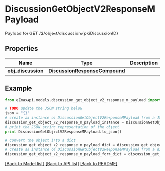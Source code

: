 # DiscussionGetObjectV2ResponseMPayload

Payload for GET /2/object/discussion/{pkiDiscussionID}

## Properties

Name | Type | Description | Notes
------------ | ------------- | ------------- | -------------
**obj_discussion** | [**DiscussionResponseCompound**](DiscussionResponseCompound.md) |  | 

## Example

```python
from eZmaxApi.models.discussion_get_object_v2_response_m_payload import DiscussionGetObjectV2ResponseMPayload

# TODO update the JSON string below
json = "{}"
# create an instance of DiscussionGetObjectV2ResponseMPayload from a JSON string
discussion_get_object_v2_response_m_payload_instance = DiscussionGetObjectV2ResponseMPayload.from_json(json)
# print the JSON string representation of the object
print DiscussionGetObjectV2ResponseMPayload.to_json()

# convert the object into a dict
discussion_get_object_v2_response_m_payload_dict = discussion_get_object_v2_response_m_payload_instance.to_dict()
# create an instance of DiscussionGetObjectV2ResponseMPayload from a dict
discussion_get_object_v2_response_m_payload_form_dict = discussion_get_object_v2_response_m_payload.from_dict(discussion_get_object_v2_response_m_payload_dict)
```
[[Back to Model list]](../README.md#documentation-for-models) [[Back to API list]](../README.md#documentation-for-api-endpoints) [[Back to README]](../README.md)


